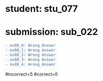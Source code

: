 # student: stu_077
# submission: sub_022

```diff
- ex08_0: Wrong Answer
- ex08_1: Wrong Answer
- ex08_2: Wrong Answer
- ex08_3: Wrong Answer
- ex08_4: Wrong Answer
```
#incorrect=5
#correct=0
